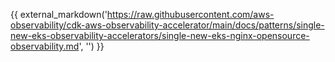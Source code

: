 {{ external_markdown('https://raw.githubusercontent.com/aws-observability/cdk-aws-observability-accelerator/main/docs/patterns/single-new-eks-observability-accelerators/single-new-eks-nginx-opensource-observability.md', '') }}